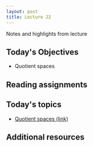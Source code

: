 ```yaml
---
layout: post
title: Lecture 22
---
```


Notes and highlights from lecture

## Today's Objectives

* Quotient spaces

## Reading assignments

## Today's topics
* <a target="_parent" href="https://wcasper.github.io/math414fall2022/topics/026-quotients.html">Quotient spaces (link)</a>

## Additional resources

